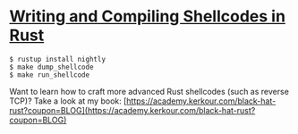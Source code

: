 # [Writing and Compiling Shellcodes in Rust](https://kerkour.com/blog/shellcode-in-rust/)


```shell
$ rustup install nightly
$ make dump_shellcode
$ make run_shellcode
```

Want to learn how to craft more advanced Rust shellcodes (such as reverse TCP)? Take a look at my book: [https://academy.kerkour.com/black-hat-rust?coupon=BLOG](https://academy.kerkour.com/black-hat-rust?coupon=BLOG)
